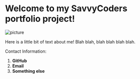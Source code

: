 # Welcome to my SavvyCoders portfolio project!

![picture](https://i.ytimg.com/vi/aaqzPMOd_1g/maxresdefault.jpg)



Here is a little bit of text about me!
Blah blah, blah blah blah blah. 


Contact Information:
1. **GitHub**
2. **Email**
3. **Something else**



